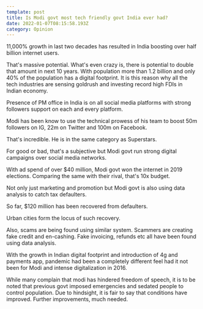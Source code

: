 ```yaml
---
template: post
title: Is Modi govt most tech friendly govt India ever had?
date: 2022-01-07T08:15:58.193Z
category: Opinion
---
```


11,000% growth in last two decades has resulted in India boosting over half billion internet users. 

That's massive potential. What's even crazy is, there is potential to double that amount in next 10 years. With population more than 1.2 billion and only 40% of the population has a digital footprint. It is this reason why all the tech industries are sensing goldrush and investing record high FDIs in Indian economy. 

Presence of PM office in India is on all social media platforms with strong followers support on each and every platform. 

Modi has been know to use the technical prowess of his team to boost 50m followers on IG, 22m on Twitter and 100m on Facebook. 

That's incredible. He is in the same category as Superstars. 

For good or bad, that's a subjective but Modi govt run strong digital campaigns over social media networks. 

With ad spend of over $40 million, Modi govt won the internet in 2019 elections. Comparing the same with their rival, that's 10x budget. 

Not only just marketing and promotion but Modi govt is also using data analysis to catch tax defaulters. 

So far, $120 million has been recovered from defaulters. 

Urban cities form the locus of such recovery. 

Also, scams are being found using similar system. Scammers are creating fake credit and en-cashing. Fake invoicing, refunds etc all have been found using data analysis. 

With the growth in Indian digital footprint and introduction of 4g and payments app, pandemic had been a completely different feel had it not been for Modi and intense digitalization in 2016. 

While many complain that modi has hindered freedom of speech, it is to be noted that previous govt imposed emergencies and sedated people to control population. Due to hindsight, it is fair to say that conditions have improved. Further improvements, much needed. 